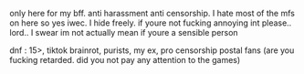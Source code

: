 only here for my bff. anti harassment anti censorship. I hate most of the mfs on here so yes iwec. I hide freely. if youre not fucking annoying int please.. lord.. I swear im not actually mean if youre a sensible person

dnf : 15>, tiktok brainrot, purists, my ex, pro censorship postal fans (are you fucking retarded. did you not pay any attention to the games)
